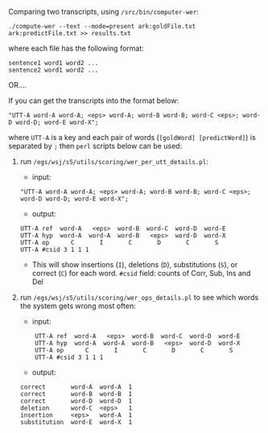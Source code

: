 Comparing two transcripts, using `/src/bin/computer-wer`:

```
./compute-wer --text --mode=present ark:goldFile.txt ark:predictFile.txt >> results.txt   
```    

where each file has the following format:
    
```
sentence1 word1 word2 ...
sentence2 word1 word2 ...
```

OR....

If you can get the transcripts into the format below:
    
```
"UTT-A word-A word-A; <eps> word-A; word-B word-B; word-C <eps>; word-D word-D; word-E word-X";
```

where `UTT-A` is a key and each pair of words (`[goldWord] [predictWord]`) is separated by `;` then `perl` scripts below can be used:

1. run `/egs/wsj/s5/utils/scoring/wer_per_utt_details.pl`:

    - input:

    ```
    "UTT-A word-A word-A; <eps> word-A; word-B word-B; word-C <eps>; word-D word-D; word-E word-X";
    ```

    - output:

    ```
    UTT-A ref  word-A   <eps>  word-B  word-C  word-D  word-E
    UTT-A hyp  word-A  word-A  word-B   <eps>  word-D  word-X
    UTT-A op      C       I       C       D       C       S
    UTT-A #csid 3 1 1 1
    ```

    - This will show insertions (`I`), deletions (`D`), substitutions (`S`), or correct (`C`) for each word.
   `#csid` field: counts of Corr, Sub, Ins and Del

3. run `/egs/wsj/s5/utils/scoring/wer_ops_details.pl` to see which words the system gets wrong most often:

    - input:

    ```
        UTT-A ref  word-A   <eps>  word-B  word-C  word-D  word-E
        UTT-A hyp  word-A  word-A  word-B   <eps>  word-D  word-X
        UTT-A op      C       I       C       D       C       S
        UTT-A #csid 3 1 1 1
    ```

    - output:

    ```
    correct       word-A  word-A  1
    correct       word-B  word-B  1
    correct       word-D  word-D  1
    deletion      word-C  <eps>   1
    insertion     <eps>   word-A  1
    substitution  word-E  word-X  1
    ```


